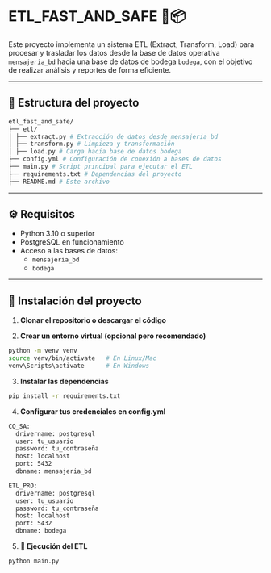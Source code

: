 # ETL_FAST_AND_SAFE 🚚📦

Este proyecto implementa un sistema ETL (Extract, Transform, Load) para procesar y trasladar los datos desde la base de datos operativa `mensajeria_bd` hacia una base de datos de bodega `bodega`, con el objetivo de realizar análisis y reportes de forma eficiente.

---

## 📁 Estructura del proyecto
```bash
etl_fast_and_safe/
├── etl/
│ ├── extract.py # Extracción de datos desde mensajeria_bd
│ ├── transform.py # Limpieza y transformación
│ ├── load.py # Carga hacia base de datos bodega
├── config.yml # Configuración de conexión a bases de datos
├── main.py # Script principal para ejecutar el ETL
├── requirements.txt # Dependencias del proyecto
├── README.md # Este archivo
```

---

## ⚙️ Requisitos

- Python 3.10 o superior
- PostgreSQL en funcionamiento
- Acceso a las bases de datos:
  - `mensajeria_bd`
  - `bodega`

---

## 🧪 Instalación del proyecto

1. **Clonar el repositorio o descargar el código**

2. **Crear un entorno virtual (opcional pero recomendado)**

```bash
python -m venv venv
source venv/bin/activate   # En Linux/Mac
venv\Scripts\activate      # En Windows
```
3. **Instalar las dependencias**
```bash
pip install -r requirements.txt
```

4. **Configurar tus credenciales en config.yml**
```bash
CO_SA:
  drivername: postgresql
  user: tu_usuario
  password: tu_contraseña
  host: localhost
  port: 5432
  dbname: mensajeria_bd

ETL_PRO:
  drivername: postgresql
  user: tu_usuario
  password: tu_contraseña
  host: localhost
  port: 5432
  dbname: bodega

  ```

5. **🚀 Ejecución del ETL**
```bash
python main.py
  ```
